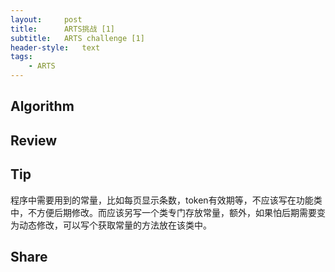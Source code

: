 ```yaml
---
layout:     post
title:      ARTS挑战 [1]
subtitle:   ARTS challenge [1]
header-style:   text
tags:
    - ARTS
---
```


## Algorithm



## Review

## Tip

程序中需要用到的常量，比如每页显示条数，token有效期等，不应该写在功能类中，不方便后期修改。而应该另写一个类专门存放常量，额外，如果怕后期需要变为动态修改，可以写个获取常量的方法放在该类中。

## Share

